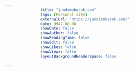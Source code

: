---
                title: "jundimubarok.com"
                tags: [Personal site]
                externalUrl: "https://jundimubarok.com/"
                date: 9947-08-08
                showDate: false
                showAuthor: false
                showReadingTime: false
                showEdit: false
                showLikes: false
                showViews: false
                layoutBackgroundHeaderSpace: false
                ---
